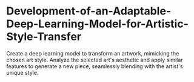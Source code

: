 # Development-of-an-Adaptable-Deep-Learning-Model-for-Artistic-Style-Transfer
Create a deep learning model to transform an artwork, mimicking the chosen art style. Analyze the selected art's aesthetic and apply similar features to generate a new piece, seamlessly blending with the artist's unique style.
